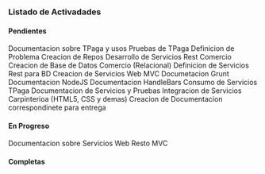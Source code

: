 ### Listado de Activadades

#### Pendientes

Documentacion sobre TPaga y usos
Pruebas de TPaga
Definicion de Problema
Creacion de Repos
Desarrollo de Servicios Rest Comercio
Creacion de Base de Datos Comercio (Relacional)
Definicion de Servicios Rest para BD
Creacion de Servicios Web MVC 
	Documetacion Grunt
	Documentacion NodeJS
	Documentacion HandleBars
Consumo de Servicios TPaga
	Documentacion de Servicios y Pruebas
Integracion de Servicios
Carpinterioa (HTML5, CSS y demas)
Creacion de Documentacion correspondinete para entrega

#### En Progreso

Documentacion sobre Servicios Web
	Resto
	MVC

#### Completas


